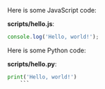 Here is some JavaScript code:

**scripts/hello.js**:
```javascript
console.log('Hello, world!');
```

Here is some Python code:

**scripts/hello.py**:
```python
print('Hello, world!')
    ```